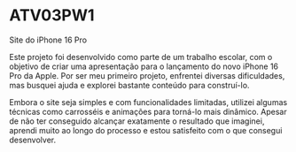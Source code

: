 # ATV03PW1


Site do iPhone 16 Pro

Este projeto foi desenvolvido como parte de um trabalho escolar, com o objetivo de criar uma apresentação para o lançamento do novo iPhone 16 Pro da Apple. Por ser meu primeiro projeto, enfrentei diversas dificuldades, mas busquei ajuda e explorei bastante conteúdo para construí-lo.

Embora o site seja simples e com funcionalidades limitadas, utilizei algumas técnicas como carrosséis e animações para torná-lo mais dinâmico. Apesar de não ter conseguido alcançar exatamente o resultado que imaginei, aprendi muito ao longo do processo e estou satisfeito com o que consegui desenvolver.
